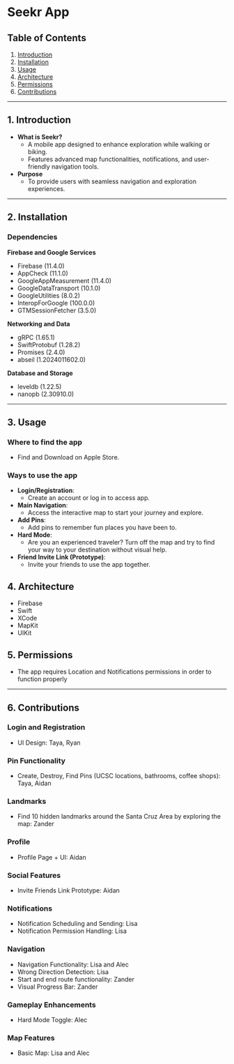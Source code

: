 # **Seekr App**

## **Table of Contents**
1. [Introduction](#introduction)
2. [Installation](#installation)
3. [Usage](#usage)
4. [Architecture](#architecture)
5. [Permissions](#permissions)
6. [Contributions](#features-and-contributions)

---

## **1. Introduction**
- **What is Seekr?**
  - A mobile app designed to enhance exploration while walking or biking.
  - Features advanced map functionalities, notifications, and user-friendly navigation tools.
- **Purpose**
  - To provide users with seamless navigation and exploration experiences.

---

## **2. Installation**

### Dependencies

**Firebase and Google Services**
- Firebase (11.4.0)
- AppCheck (11.1.0)
- GoogleAppMeasurement (11.4.0)
- GoogleDataTransport (10.1.0)
- GoogleUtilities (8.0.2)
- InteropForGoogle (100.0.0)
- GTMSessionFetcher (3.5.0)

**Networking and Data**
- gRPC (1.65.1)
- SwiftProtobuf (1.28.2)
- Promises (2.4.0)
- abseil (1.2024011602.0)

 **Database and Storage**
- leveldb (1.22.5)
- nanopb (2.30910.0)

---

## **3. Usage**
### Where to find the app
- Find and Download on Apple Store.
### Ways to use the app
  - **Login/Registration**:
    - Create an account or log in to access app.
  - **Main Navigation**:
    - Access the interactive map to start your journey and explore.
  - **Add Pins**:
    - Add pins to remember fun places you have been to.
  - **Hard Mode**:
     - Are you an experienced traveler? Turn off the map and try to find your way to your destination without visual help.
  - **Friend Invite Link (Prototype)**:
      - Invite your friends to use the app together.
    
## **4. Architecture**
  - Firebase
  - Swift
  - XCode
  - MapKit
  - UIKit


## **5. Permissions**
  - The app requires Location and Notifications permissions in order to function properly
---

## **6. Contributions**
### Login and Registration

  - UI Design: Taya, Ryan

### Pin Functionality
  - Create, Destroy, Find Pins (UCSC locations, bathrooms, coffee shops): Taya, Aidan

### Landmarks
  - Find 10 hidden landmarks around the Santa Cruz Area by exploring the map: Zander

### Profile

  - Profile Page + UI: Aidan

### Social Features

  - Invite Friends Link Prototype: Aidan

### Notifications

  - Notification Scheduling and Sending: Lisa
  - Notification Permission Handling: Lisa

### Navigation

  - Navigation Functionality: Lisa and Alec
  - Wrong Direction Detection: Lisa
  - Start and end route functionality: Zander
  - Visual Progress Bar: Zander

### Gameplay Enhancements

  - Hard Mode Toggle: Alec

### Map Features

  - Basic Map: Lisa and Alec
